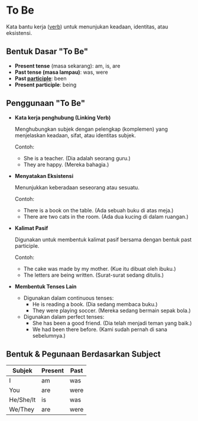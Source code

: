 # To Be
Kata bantu kerja ([verb](https://github.com/wildandhya/til/blob/main/english/verb.md)) untuk menunjukan keadaan, identitas, atau eksistensi.

## Bentuk Dasar "To Be"
- **Present tense** (masa sekarang): am, is, are
- **Past tense (masa lampau)**: was, were
- **Past [participle](https://github.com/wildandhya/til/blob/main/english/participle.md)**: been
- **Present participle**: being

## Penggunaan "To Be"
- **Kata kerja penghubung (Linking Verb)** 
  
  Menghubungkan subjek dengan pelengkap (komplemen) yang menjelaskan keadaan, sifat, atau identitas subjek.

  Contoh:
     - She is a teacher. (Dia adalah seorang guru.)
     - They are happy. (Mereka bahagia.)
- **Menyatakan Eksistensi** 
  
  Menunjukkan keberadaan seseorang atau sesuatu.
  
  Contoh:
    - There is a book on the table. (Ada sebuah buku di atas meja.)
    - There are two cats in the room. (Ada dua kucing di dalam ruangan.)
  
- **Kalimat Pasif**
  
  Digunakan untuk membentuk kalimat pasif bersama dengan bentuk past participle.

  Contoh:
    - The cake was made by my mother. (Kue itu dibuat oleh ibuku.)
    - The letters are being written. (Surat-surat sedang ditulis.)
- **Membentuk Tenses Lain**
  
  - Digunakan dalam continuous tenses:
      - He is reading a book. (Dia sedang membaca buku.)
      - They were playing soccer. (Mereka sedang bermain sepak bola.)
  - Digunakan dalam perfect tenses:
      - She has been a good friend. (Dia telah menjadi teman yang baik.)
      - We had been there before. (Kami sudah pernah di sana sebelumnya.)

## Bentuk & Pegunaan Berdasarkan Subject
| Subjek      | Present | Past  |
|-------------|---------|-------|
| I           | am      | was   |
| You         | are     | were  |
| He/She/It   | is      | was   |
| We/They     | are     | were  |

